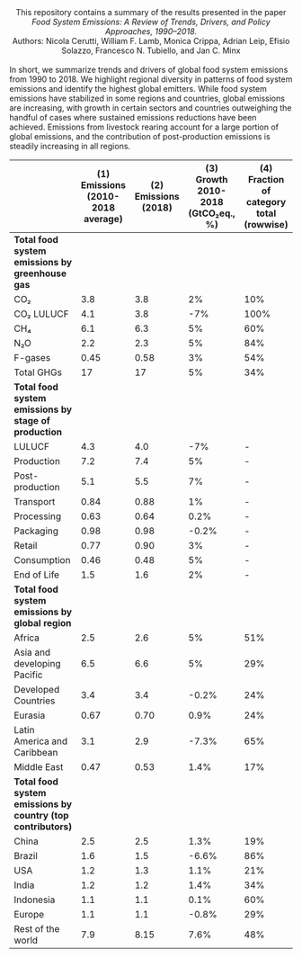 <center>This repository contains a summary of the results presented in the paper <i>Food System Emissions: A Review of Trends, Drivers, and Policy Approaches, 1990–2018</i>.
<br>
Authors: Nicola Cerutti, William F. Lamb, Monica Crippa, Adrian Leip, Efisio Solazzo, Francesco N. Tubiello, and Jan C. Minx</center>
<br>
In short, we summarize trends and drivers of global food system emissions from 1990 to 2018. We highlight regional diversity in patterns of food system emissions and identify the highest global emitters. While food system emissions have stabilized in some regions and countries, global emissions are increasing, with growth in certain sectors and countries outweighing the handful of cases where sustained emissions reductions have been achieved. Emissions from livestock rearing account for a large portion of global emissions, and the contribution of post-production emissions is steadily increasing in all regions.

|                               | (1) Emissions (2010-2018 average) | (2) Emissions (2018) | (3) Growth 2010-2018 (GtCO₂eq., %) | (4) Fraction of category total (rowwise) | (5) Fraction of total food system emissions |
|-------------------------------|-----------------------------------|----------------------|------------------------------------|-------------------------------------------|---------------------------------------------|
| **Total food system emissions by greenhouse gas** |||||
| CO₂                           | 3.8                               | 3.8                  | 2%                                 | 10%                                      | 23%                                        |
| CO₂ LULUCF                    | 4.1                               | 3.8                  | -7%                                | 100%                                     | 23%                                        |
| CH₄                           | 6.1                               | 6.3                  | 5%                                 | 60%                                      | 38%                                        |
| N₂O                           | 2.2                               | 2.3                  | 5%                                 | 84%                                      | 13%                                        |
| F-gases                       | 0.45                              | 0.58                 | 3%                                 | 54%                                      | 3%                                         |
| Total GHGs                    | 17                                | 17                   | 5%                                 | 34%                                      | 100%                                       |
| **Total food system emissions by stage of production** |||||
| LULUCF                        | 4.3                               | 4.0                  | -7%                                | -                                       | 24%                                        |
| Production                    | 7.2                               | 7.4                  | 5%                                 | -                                       | 44%                                        |
| Post-production               | 5.1                               | 5.5                  | 7%                                 | -                                       | 32%                                        |
|   Transport                   | 0.84                              | 0.88                 | 1%                                 | -                                       | 5%                                         |
|   Processing                  | 0.63                              | 0.64                 | 0.2%                               | -                                       | 4%                                         |
|   Packaging                   | 0.98                              | 0.98                 | -0.2%                              | -                                       | 6%                                         |
|   Retail                      | 0.77                              | 0.90                 | 3%                                 | -                                       | 5%                                         |
|   Consumption                 | 0.46                              | 0.48                 | 5%                                 | -                                       | 3%                                         |
|   End of Life                 | 1.5                               | 1.6                  | 2%                                 | -                                       | 9%                                         |
| **Total food system emissions by global region** |||||
| Africa                        | 2.5                               | 2.6                  | 5%                                 | 51%                                      | 16%                                        |
| Asia and developing Pacific   | 6.5                               | 6.6                  | 5%                                 | 29%                                      | 39%                                        |
| Developed Countries           | 3.4                               | 3.4                  | -0.2%                              | 24%                                      | 20%                                        |
| Eurasia                       | 0.67                              | 0.70                 | 0.9%                               | 24%| 4%                                         |
| Latin America and Caribbean   | 3.1                               | 2.9                  | -7.3%                              | 65%                                      | 17%                                        |
| Middle East                   | 0.47                              | 0.53                 | 1.4%                               | 17%                                      | 3%                                         |
| **Total food system emissions by country (top contributors)** |||||
| China                         | 2.5                               | 2.5                  | 1.3%                               | 19%                                      | 15%                                        |
| Brazil                        | 1.6                               | 1.5                  | -6.6%                              | 86%                                      | 9%                                         |
| USA                           | 1.2                               | 1.3                  | 1.1%                               | 21%                                      | 8%                                         |
| India                         | 1.2                               | 1.2                  | 1.4%                               | 34%                                      | 7%                                         |
| Indonesia                     | 1.1                               | 1.1                  | 0.1%                               | 60%                                      | 6%                                         |
| Europe                        | 1.1                               | 1.1                  | -0.8%                              | 29%                                      | 6%                                         |
| Rest of the world             | 7.9                               | 8.15                 | 7.6%                               | 48%                                      | 49%                                        |



